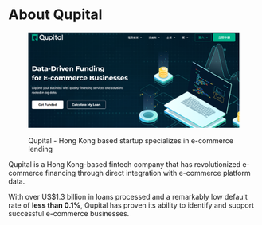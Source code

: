 # About Qupital

<figure><img src="../.gitbook/assets/image.png" alt=""><figcaption><p>Qupital - Hong Kong based startup specializes in e-commerce lending</p></figcaption></figure>

Qupital is a Hong Kong-based fintech company that has revolutionized e-commerce financing through direct integration with e-commerce platform data.&#x20;

With over US$1.3 billion in loans processed and a remarkably low default rate of **less than 0.1%**, Qupital has proven its ability to identify and support successful e-commerce businesses.
